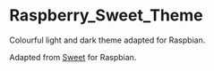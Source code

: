 # Raspberry_Sweet_Theme

Colourful light and dark theme adapted for Raspbian.

Adapted from [Sweet](https://github.com/EliverLara/Sweet) for Raspbian.
